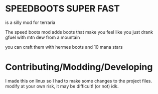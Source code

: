# SPEEDBOOTS SUPER FAST
is a silly mod for terraria

The speed boots mod adds boots that make you feel like you just drank gfuel with mtn dew from a mountain

you can craft them with hermes boots and 10 mana stars

# Contributing/Modding/Developing
I made this on linux so I had to make some changes to the project files.
modify at your own risk, it may be difficult! (or not) idk.
